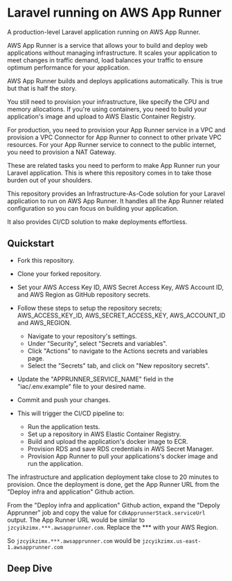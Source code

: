 Laravel running on AWS App Runner
==========================================

A production-level Laravel application running on AWS App Runner.

AWS App Runner is a service that allows your to build and deploy web applications without managing infrastructure. It scales your application to meet changes in traffic demand, load balances your traffic to ensure optimum performance for your application.

AWS App Runner builds and deploys applications automatically. This is true but that is half the story.

You still need to provision your infrastructure, like specify the CPU and memory allocations. If you're using containers, you need to build your application's image and upload to AWS Elastic Container Registry.

For production, you need to provision your App Runner service in a VPC and provision a VPC Connector for App Runner to connect to other private VPC resources. For your App Runner service to connect to the public internet, you need to provision a NAT Gateway.

These are related tasks you need to perform to make App Runner run your Laravel application. This is where this repository comes in to take those burden out of your shoulders.

This repository provides an Infrastructure-As-Code solution for your Laravel application to run on AWS App Runner. It handles all the App Runner related configuration so you can focus on building your application.

It also provides CI/CD solution to make deployments effortless.

## Quickstart
- Fork this repository.
- Clone your forked repository.
- Set your AWS Access Key ID, AWS Secret Access Key, AWS Account ID, and AWS Region as GitHub repository secrets.
- Follow these steps to setup the repository secrets; AWS_ACCESS_KEY_ID, AWS_SECRET_ACCESS_KEY, AWS_ACCOUNT_ID and AWS_REGION.
    - Navigate to your repository's settings.
    - Under "Security", select "Secrets and variables".
    - Click "Actions" to navigate to the Actions secrets and variables page.
    - Select the "Secrets" tab, and click on "New repository secrets".

- Update the "APPRUNNER_SERVICE_NAME" field in the "iac/.env.example" file to your desired name.
- Commit and push your changes.
- This will trigger the CI/CD pipeline to:
    - Run the application tests.
    - Set up a repository in AWS Elastic Container Registry.
    - Build and upload the application's docker image to ECR.
    - Provision RDS and save RDS credentials in AWS Secret Manager.
    - Provision App Runner to pull your applications's docker image and run the application.

The infrastructure and application deployment take close to 20 minutes to provision. Once the deployment is done, get the App Runner URL from the "Deploy infra and application" Github action.

From the "Deploy infra and application" Github action, expand the "Depoly Apprunner" job and copy the value for `CdkApprunnerStack.serviceUrl` output. The App Runner URL would be similar to `jzcyikzimx.***.awsapprunner.com`.
Replace the *** with your AWS Region.

So `jzcyikzimx.***.awsapprunner.com` would be `jzcyikzimx.us-east-1.awsapprunner.com`


## Deep Dive